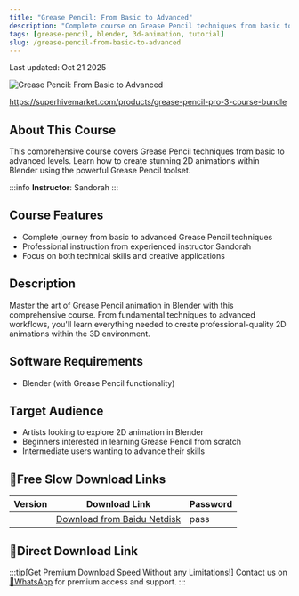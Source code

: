 ```yaml
---
title: "Grease Pencil: From Basic to Advanced"
description: "Complete course on Grease Pencil techniques from basic to advanced levels"
tags: [grease-pencil, blender, 3d-animation, tutorial]
slug: /grease-pencil-from-basic-to-advanced
---
```


Last updated: Oct 21 2025

![Grease Pencil: From Basic to Advanced](https://list.ucards.store/d/img/img1021-PWBo.webp)

https://superhivemarket.com/products/grease-pencil-pro-3-course-bundle

## About This Course

This comprehensive course covers Grease Pencil techniques from basic to advanced levels. Learn how to create stunning 2D animations within Blender using the powerful Grease Pencil toolset.

:::info
**Instructor**: Sandorah
:::

## Course Features

- Complete journey from basic to advanced Grease Pencil techniques
- Professional instruction from experienced instructor Sandorah
- Focus on both technical skills and creative applications

## Description

Master the art of Grease Pencil animation in Blender with this comprehensive course. From fundamental techniques to advanced workflows, you'll learn everything needed to create professional-quality 2D animations within the 3D environment.

## Software Requirements

- Blender (with Grease Pencil functionality)

## Target Audience

- Artists looking to explore 2D animation in Blender
- Beginners interested in learning Grease Pencil from scratch
- Intermediate users wanting to advance their skills

## 🐌Free Slow Download Links
| Version | Download Link | Password |
|--------|---------------|----------|
| | [Download from Baidu Netdisk](https://pan.baidu.com/s/link) | pass |

## 🚀Direct Download Link
:::tip[Get Premium Download Speed Without any Limitations!]
Contact us on [💬WhatsApp](https://wa.me/+8613237610083) for premium  access and support.
:::
